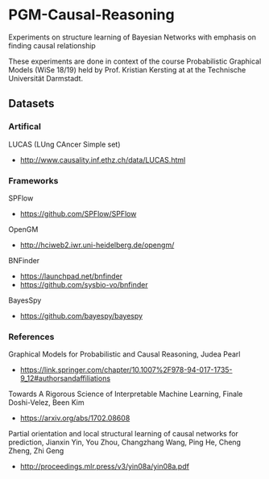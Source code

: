 # PGM-Causal-Reasoning
Experiments on structure learning of Bayesian Networks with emphasis on finding causal relationship

These experiments are done in context of the course Probabilistic Graphical Models (WiSe 18/19) held by Prof. Kristian Kersting at at the Technische Universität Darmstadt.

## Datasets

### Artifical

LUCAS (LUng CAncer Simple set)
* http://www.causality.inf.ethz.ch/data/LUCAS.html


### Frameworks

SPFlow
* https://github.com/SPFlow/SPFlow

OpenGM
* http://hciweb2.iwr.uni-heidelberg.de/opengm/

BNFinder
* https://launchpad.net/bnfinder
* https://github.com/sysbio-vo/bnfinder

BayesSpy
* https://github.com/bayespy/bayespy

### References

Graphical Models for Probabilistic and Causal Reasoning, Judea Pearl
* https://link.springer.com/chapter/10.1007%2F978-94-017-1735-9_12#authorsandaffiliations

Towards A Rigorous Science of Interpretable Machine Learning, Finale Doshi-Velez, Been Kim
* https://arxiv.org/abs/1702.08608

Partial orientation and local structural learning of causal networks for prediction, Jianxin Yin, You Zhou, Changzhang Wang, Ping He, Cheng Zheng, Zhi Geng
* http://proceedings.mlr.press/v3/yin08a/yin08a.pdf
